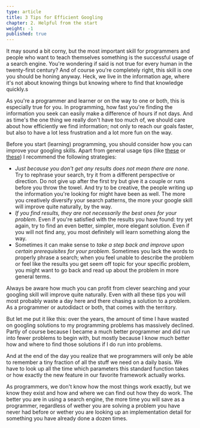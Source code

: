 ```yaml
---
type: article
title: 3 Tips for Efficient Googling
chapter: 2. Helpful from the start
weight: -1
published: true
---
```


It may sound a bit corny, but the most important skill for programmers and people who want to teach themselves something is the successful usage of a search engine. You're wondering if said is not true for every human in the twenty-first century? And of course you're completely right, this skill is one you should be honing anyway. Heck, we live in the information age, where it's not about knowing things but knowing where to find that knowledge quickly.s

As you're a programmer and learner or on the way to one or both, this is especially true for you. In programming, how fast you're finding the information you seek can easily make a difference of hours if not days. And as time's the one thing we really don't have too much of, we should care about how efficiently we find information; not only to reach our goals faster, but also to have a lot less frustration and a lot more fun on the way.

Before you start (learning) programming, you should consider how you can improve your googling skills. Apart from general usage tips (like [these](https://www.lifehack.org/articles/technology/20-tips-use-google-search-efficiently.html) or [these](http://www.informit.com/articles/article.aspx?p=1315437)) I recommend the following strategies:

- _Just because you don't get any results does not mean there are none_. Try to rephrase your search, try it from a different perspective or direction. Do not give up after the first try but give it a couple or runs before you throw the towel. And try to be creative, the people writing up the information you're looking for might have been as well. The more you creatively diversify your search patterns, the more your google skill will improve quite naturally, by the way.
- _If you find results, they are not necessarily the best ones for your problem_. Even if you're satisfied with the results you have found: try yet again, try to find an even better, simpler, more elegant solution. Even if you will not find any, you most definitely will learn something along the way.
- Sometimes it can make sense to _take a step back and improve upon certain prerequisites for your problem_. Sometimes you lack the words to properly phrase a search; when you feel unable to describe the problem or feel like the results you get seem off topic for your specific problem, you might want to go back and read up about the problem in more general terms.

Always be aware how much you can profit from clever searching and your googling skill will improve quite naturally. Even with all these tips you will most probably waste a day here and there chasing a solution to a problem. As a programmer or autodidact or both, that comes with the territory.

But let me put it like this: over the years, the amount of time I have wasted on googling solutions to my programming problems has massively declined. Partly of course because I became a much better programmer and did run into fewer problems to begin with, but mostly because I know much better how and where to find those solutions if I do run into problems.

And at the end of the day you realize that we programmers will only be able to remember a tiny fraction of all the stuff we need on a daily basis. We have to look up all the time which parameters this standard function takes or how exactly the new feature in our favorite framework actually works.

As programmers, we don't know how the most things work exactly, but we know they exist and how and where we can find out how they do work. The better you are in using a search engine, the more time you will save as a programmer, regardless of wether you are solving a problem you have never had before or wether you are looking up an implementation detail for something you have already done a dozen times.

<img src="https://vg09.met.vgwort.de/na/74f33bb93fc94d249829a3eec385e6ae" width="1" height="1" alt="">
